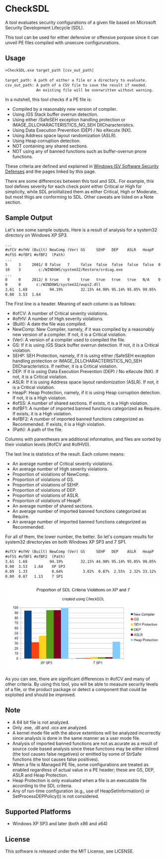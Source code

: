 CheckSDL
========

A tool evaluates security configurations of a given file based on Microsoft Security Development Lifecycle (SDL). 

This tool can be used for either defensive or offensive porpose since it can unveil PE files compiled with unsecure configururations.


Usage
-----------------
    >CheckSDL.exe target_path [csv_out_path]

    target_path: A path of either a file or a directory to evaluate.
    csv_out_path: A path of a CSV file to save the result if needed. 
                  An existing file will be overwritten without warning.
    
In a nutshell, this tool checks if a PE file is:
- Compiled by a reasonably new version of compiler.
- Using /GS Stack buffer overrun detection.
- Using either /SafeSEH exception handling protection or IMAGE_DLLCHARACTERISTICS_NO_SEH DllCharacteristics.
- Using Data Execution Prevention (DEP) / No eXecute (NX).
- Using Address space layout randomization (ASLR).
- Using Heap corruption detection.
- NOT containing any shared sections.
- NOT using any of banned functions such as buffer-overrun prone functions.

These criteria are defined and explained in [Windows ISV Software Security Defenses](http://msdn.microsoft.com/en-us/library/bb430720.aspx) and the pages linked by this page. 

There are some differences between this tool and SDL. For example, this tool defines severity for each check point either Critical or High for simplicity, while SDL priolitalized them as either Critical, High or Moderate, but most thigs are conforming to SDL. Other caveats are listed on a Note section.


Sample Output
-----------------
Let's see some sample outputs. Here is a result of analysis for a system32 directory on Windows XP SP3.

    ...
    #ofCV #ofHV (Built) NewComp (Ver) GS     SEHP   DEP    ASLR   HeapP  #ofSS #ofBF1 #ofBF2  (Path)	
    ...
    5     3     2001/ 8 false   7     false  false  false  false  false  0     10    3	      c:/WINDOWS/system32/Restore/srdiag.exe	
    ...
    0     0     2012/ 6 true    9     true   true   true   true   N/A    0     0     0       c:/WINDOWS/system32/wups2.dll	
    3.61  1.68          94.19%        32.15% 44.90%	95.14% 95.05% 99.05% 0.00  3.53  1.64	

The First line is a header. Meaning of each column is as follows:
- #ofCV: A number of Critical severity violations.
- #ofHV: A number of High severity violations.
- (Built): A date the file was compiled.
- NewComp: New Compiler, namely, if it was compiled by a reasonably new version of a compiler. If not, it is a Critical violation.
- (Ver): A version of a compiler used to compiled the file.
- GS: If it is using /GS Stack buffer overrun detection. If not, it is a Critical violation.
- SEHP: SEH Protection, namely, if it is using either /SafeSEH exception handling protection or IMAGE_DLLCHARACTERISTICS_NO_SEH DllCharacteristics. If neither, it is a Critical violation.
- DEP: If it is using Data Execution Prevention (DEP) / No eXecute (NX). If not, it is a Critical violation.
- ASLR: If it is using Address space layout randomization (ASLR). If not, it is a Critical violation.
- HeapP: Heap Protection, namely, if it is using Heap corruption detection. If not, it is a High violation.
- #ofSS: A number of shared sections. If exists, it is a High violation.
- #ofBF1: A number of imported banned functions categorized as Require. If exists, it is a High violation.  
- #ofBF2: A number of imported banned functions categorized as Recommended. If exists, it is a High violation.
- (Path): A path of the file.	

Columns with parentheses are additional information, and files are sorted by their violation levels (#ofCV and #ofHV0). 

The last line is statistics of the result. Each column means:
- An average number of Critical severity violations.
- An average number of High severity violations.
- Proportion of violations of NewComp.
- Proportion of violations of GS.
- Proportion of violations of SEHP.
- Proportion of violations of DEP.
- Proportion of violations of ASLR.
- Proportion of violations of HeapP.
- An average number of shared sections.
- An average number of imported banned functions categorized as Require.  
- An average number of imported banned functions categorized as Recommended.  

For all of them, the lower number, the better. So let's compare results for system32 directoryies on both Windows XP SP3 and 7 SP1. 

    #ofCV #ofHV (Built) NewComp (Ver) GS     SEHP   DEP    ASLR   HeapP  #ofSS #ofBF1 #ofBF2  (Path)	
    3.61  1.68          94.19%        32.15% 44.90%	95.14% 95.05% 99.05% 0.00  3.53   1.64	  XP SP3
    0.09  1.33           0.64%         3.02%  0.87%  2.55%  2.32% 33.12% 0.00  0.87   1.13    7 SP1

![chart](/img/chart.png)

As you can see, there are significant differences in #ofCV and many of other criteria. By using this tool, you will be able to measure security levels of a file, or the product package or detect a component that could be exploited and should be improved.


Note
-----------------
- A 64 bit file is not analyzed.
- Only .exe, .dll and .ocx are analyzed.
- A kernel mode file with the above extentions will be analyzed incorrectly since analysis is done in the same manner as a user mode file. 
- Analysis of imported banned functions are not as acurate as a result of source code based analysis since these functions may be either inlined (the tool causes false negatives) or emitted by some of StrSafe functions (the tool causes false positives).
- When a file is Managed PE file, some configurations are treated as enabled regardless of actual value in a PE header; these are GS, DEP, ASLR and Heap Protection.
- Heap Protection is only evaluated when a file is an executable file according to the SDL criteria.
- Any of run-time configuration (e.g., use of HeapSetInformation() or SetProcessDEPPolicy()) is not considered.


Supported Platforms
-----------------
- Windows XP SP3 and later (both x86 and x64)


License
-----------------
This software is released under the MIT License, see LICENSE.
  
